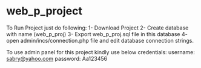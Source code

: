 # web_p_project
To Run Project just do following:
1- Download Project 
2- Create database with name (web_p_proj) 
3- Export web_p_proj.sql file in this database
4- open admin/incs/connection.php file and edit database connection strings.

To use admin panel for this project kindly use below credentials:
username: sabry@yahoo.com
password: Aa123456
